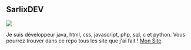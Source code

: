 ## SarlixDEV
<img src="http://web.miltonayala.com/wp-content/uploads/2014/04/header-d1.jpg">
<p>Je suis développeur java, html, css, javascript, php, sql, c et python. Vous pourrez trouver dans ce repo tous les site que j'ai fait !
<a href="sarlixdev.github.io">Mon Site</a>
